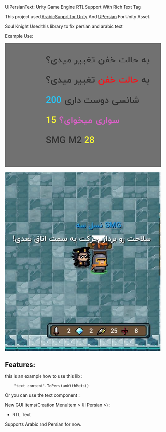 UIPersianText:
Unity Game Engine RTL Support With Rich Text Tag

This project used [ArabicSupprt for Unity](https://www.assetstore.unity3d.com/en/#!/content/2674) And [UPersian](https://github.com/ElectroGryphon/EGGA/tree/master/UPersian) For Unity Asset.

Soul Knight Used this library to fix persian and arabic text

Example Use:

![perisan text](./img/text1.png)

![perisan text](./img/text2.jpg)

## Features:

this is an example how to use this lib :
```
    "text content".ToPersianWithMeta()
```

Or you can use the text component :

New GUI Items(Creation MenuItem > UI Persian >) : 
- RTL Text

Supports Arabic and Persian for now.
<!--
### Runtime RTL Input Field

![inputfield](https://cloud.githubusercontent.com/assets/19928031/16045524/05988ed8-325e-11e6-8be9-f919321def01.gif)

### Supports BestFit:

![bestfit](https://cloud.githubusercontent.com/assets/19928031/16045806/5e3c93e4-325f-11e6-9bab-9242df7c225b.gif)


### RightClick Contex Menu:

![rightclickcontextmenu](https://cloud.githubusercontent.com/assets/19928031/16046308/371c261a-3261-11e6-83ee-2864cbffb57b.gif)


## String Extentions:
- string RtlFix(): fixes original rtl strings to show in unity GUI. (ie. ```string hello = "سلام".RtlFix();```)
- bool IsRtl: returns whether string is rtl or not. (ie.```bool checkRtl = "سلام".IsRtl();```)

## How to use:
- Import latest unitypackage into your project.
- Right click in hierarchy panel > UPersian > Rtl Text
- Select RtlText in hierarchy and change text inside inspector, everything should show correct in GUI.
-->